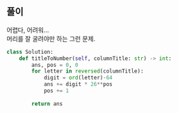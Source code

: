 ## 풀이

어렵다, 어려워...  
머리를 잘 굴려야만 하는 그런 문제.  

```python
class Solution:
    def titleToNumber(self, columnTitle: str) -> int:
        ans, pos = 0, 0
        for letter in reversed(columnTitle):
            digit = ord(letter)-64
            ans += digit * 26**pos
            pos += 1
            
        return ans
```
